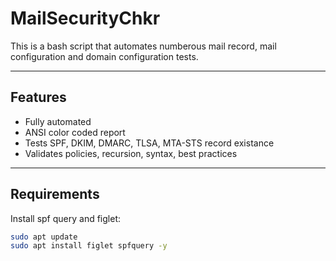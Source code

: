 # MailSecurityChkr

This is a bash script that automates numberous mail record, mail configuration and domain configuration tests.

---

## Features

- Fully automated
- ANSI color coded report
- Tests SPF, DKIM, DMARC, TLSA, MTA-STS record existance
- Validates policies, recursion, syntax, best practices

---

## Requirements

Install spf query and figlet:

```bash
sudo apt update
sudo apt install figlet spfquery -y
```
